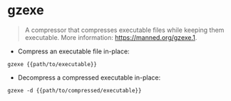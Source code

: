 # gzexe

> A compressor that compresses executable files while keeping them executable.
> More information: <https://manned.org/gzexe.1>.

- Compress an executable file in-place:

`gzexe {{path/to/executable}}`

- Decompress a compressed executable in-place:

`gzexe -d {{path/to/compressed/executable}}`
